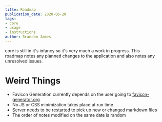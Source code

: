 ```yaml
---
title: Roadmap
publication_date: 2020-06-20
tags:
- core
- usage
- instructions
author: Brandon James
---
```


core is still in it's infancy so it's very much a work in progress. This roadmap notes any planned changes to the application and also notes any unresolved issues.

# Weird Things
- Favicon Generation currently depends on the user going to [favicon-generator.org](https://www.favicon-generator.org/)
- No JS or CSS minimization takes place at run time
- Server needs to be restarted to pick up new or changed markdown files
- The order of notes modified on the same date is random